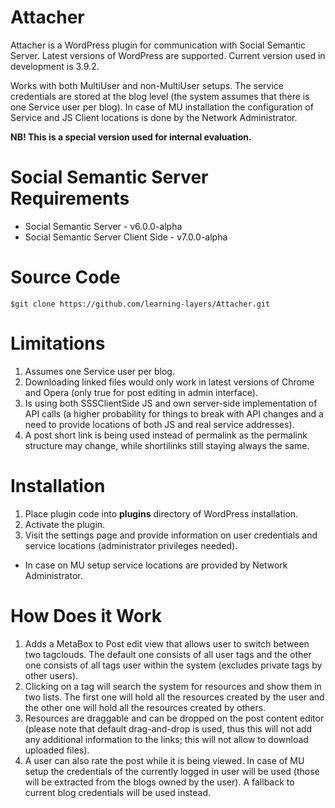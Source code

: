 Attacher
========

Attacher is a WordPress plugin for communication with Social Semantic Server.
Latest versions of WordPress are supported. Current version used in development
is 3.9.2.

Works with both MultiUser and non-MultiUser setups. The service credentials are
stored at the blog level (the system assumes that there is one Service user per
blog). In case of MU installation the configuration of Service and JS Client
locations is done by the Network Administrator.

**NB! This is a special version used for internal evaluation.**

Social Semantic Server Requirements
===================================

* Social Semantic Server - v6.0.0-alpha
* Social Semantic Server Client Side - v7.0.0-alpha

Source Code
===========

`$git clone https://github.com/learning-layers/Attacher.git`

Limitations
===========
1. Assumes one Service user per blog.
2. Downloading linked files would only work in latest versions of Chrome and
Opera (only true for post editing in admin interface).
3. Is using both SSSClientSide JS and own server-side implementation of API
calls (a higher probability for things to break with API changes and a need to
provide locations of both JS and real service addresses).
4. A post short link is being used instead of permalink as the permalink
structure may change, while shortilinks still staying always the same.

Installation
============

1. Place plugin code into **plugins** directory of WordPress installation.
2. Activate the plugin.
3. Visit the settings page and provide information on user credentials and
service locations (administrator privileges needed).
  * In case on MU setup service locations are provided by Network Administrator.

How Does it Work
================
1. Adds a MetaBox to Post edit view that allows user to switch between two
tagclouds. The default one consists of all user tags and the other one consists
of all tags user within the system (excludes private tags by other users).
2. Clicking on a tag will search the system for resources and show them in two
lists. The first one will hold all the resources created by the user and the
other one will hold all the resources created by others.
3. Resources are draggable and can be dropped on the post content editor (please
note that default drag-and-drop is used, thus this will not add any additional
information to the links; this will not allow to download uploaded files).
4. A user can also rate the post while it is being viewed. In case of MU
setup the credentials of the currently logged in user will be used (those will
be extracted from the blogs owned by the user). A fallback to current blog
credentials will be used instead.